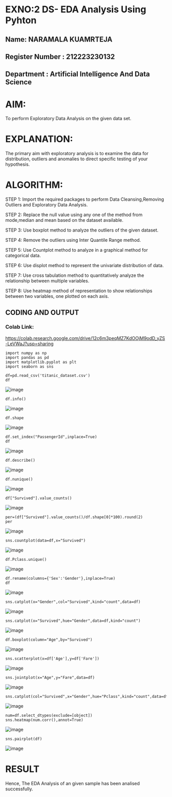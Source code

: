 # EXNO:2 DS- EDA Analysis Using Pyhton
## Name: NARAMALA KUAMRTEJA
## Register Number : 212223230132
## Department : Artificial Intelligence And Data Science
# AIM:
To perform Exploratory Data Analysis on the given data set.
      
# EXPLANATION:
The primary aim with exploratory analysis is to examine the data for distribution, outliers and anomalies to direct specific testing of your hypothesis.
  
# ALGORITHM:
STEP 1: Import the required packages to perform Data Cleansing,Removing Outliers and Exploratory Data Analysis.

STEP 2: Replace the null value using any one of the method from mode,median and mean based on the dataset available.

STEP 3: Use boxplot method to analyze the outliers of the given dataset.

STEP 4: Remove the outliers using Inter Quantile Range method.

STEP 5: Use Countplot method to analyze in a graphical method for categorical data.

STEP 6: Use displot method to represent the univariate distribution of data.

STEP 7: Use cross tabulation method to quantitatively analyze the relationship between multiple variables.

STEP 8: Use heatmap method of representation to show relationships between two variables, one plotted on each axis.

## CODING AND OUTPUT
### Colab Link:
https://colab.research.google.com/drive/12c6m3peqMZ7KdOOjM9odD_yZS-LeVWaJ?usp=sharing
```
import numpy as np
import pandas as pd
import matplotlib.pyplot as plt
import seaborn as sns
```
```
df=pd.read_csv('titanic_dataset.csv')
df
```
![image](https://github.com/user-attachments/assets/f15211a9-b346-4934-b1eb-4d87ad3e9c19)
```
df.info()
```
![image](https://github.com/user-attachments/assets/e1ec3ec9-24df-4b8f-b3d6-34132e5fecc3)
```
df.shape
```
![image](https://github.com/user-attachments/assets/00ffcda9-1a83-479c-b72f-359693b6c34e)
```
df.set_index("PassengerId",inplace=True)
df
```
![image](https://github.com/user-attachments/assets/2b2c66df-d1b4-4bdb-9843-ee8ba1162af0)
```
df.describe()
```
![image](https://github.com/user-attachments/assets/9fcda9a0-01a6-4475-afd7-69bcb1f80519)
```
df.nunique()
```
![image](https://github.com/user-attachments/assets/39185ed2-fd24-4799-9578-3c788826cb29)
```
df["Survived"].value_counts()
```
![image](https://github.com/user-attachments/assets/f1d25e01-85b8-4af1-bace-77f6fe240852)
```
per=(df["Survived"].value_counts()/df.shape[0]*100).round(2)
per
```
![image](https://github.com/user-attachments/assets/38776bf0-1e9f-4df9-9a24-f158adda1664)
```
sns.countplot(data=df,x="Survived")
```
![image](https://github.com/user-attachments/assets/864b1a38-c04b-4504-b17c-428927e244d1)
```
df.Pclass.unique()
```
![image](https://github.com/user-attachments/assets/614b0e3a-b7ae-45a5-bcb3-68b45dc29a0f)
```
df.rename(columns={'Sex':'Gender'},inplace=True)
df
```
![image](https://github.com/user-attachments/assets/ce7969e0-c03f-472e-8e6f-c22f10a35709)
```
sns.catplot(x="Gender",col="Survived",kind="count",data=df)
```
![image](https://github.com/user-attachments/assets/2a794d8e-6c2e-42b9-8fa3-e02f04b13b97)
```
sns.catplot(x="Survived",hue="Gender",data=df,kind="count")
```
![image](https://github.com/user-attachments/assets/a262d68c-d37c-47ca-9b64-2e5b767e002e)
```
df.boxplot(column="Age",by="Survived")
```
![image](https://github.com/user-attachments/assets/1a90e305-a6a1-4e2f-84f2-db5511713064)
```
sns.scatterplot(x=df['Age'],y=df['Fare'])
```
![image](https://github.com/user-attachments/assets/1205be64-cdea-4c5c-8833-c32b9a5150d1)
```
sns.jointplot(x="Age",y="Fare",data=df)
```
![image](https://github.com/user-attachments/assets/e7cc46d4-d983-4dbe-882c-993630880a45)
```
sns.catplot(col="Survived",x="Gender",hue="Pclass",kind="count",data=df)
```
![image](https://github.com/user-attachments/assets/b065c59b-f8ca-4e4c-84e8-47b4f8cf3da0)
```
num=df.select_dtypes(exclude=[object])
sns.heatmap(num.corr(),annot=True)
```
![image](https://github.com/user-attachments/assets/3f00a35d-1ed4-44c6-bec4-f6fc45ad430e)
```
sns.pairplot(df)
```
![image](https://github.com/user-attachments/assets/377b0f66-1bc0-4bde-8aaf-e68cfb65b3a3)
# RESULT
Hence, The EDA Analysis of an given sample has been analised successfully.
